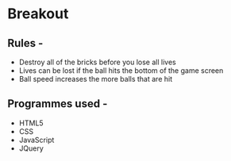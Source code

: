# Breakout 

## Rules -
 * Destroy all of the bricks before you lose all lives
 * Lives can be lost if the ball hits the bottom of the game screen
 * Ball speed increases the more balls that are hit
 
## Programmes used - 
 * HTML5
 * CSS
 * JavaScript
 * JQuery
 
 
